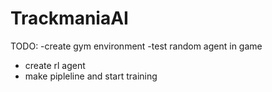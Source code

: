 # TrackmaniaAI
TODO:
-create gym environment
-test random agent in game
- create rl agent
- make pipleline and start training